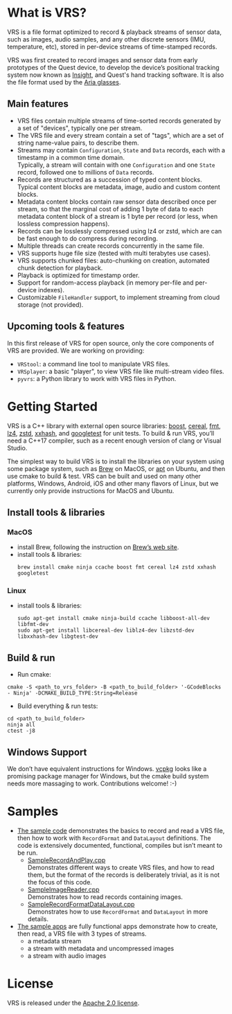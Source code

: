 # What is VRS?

VRS is a file format optimized to record & playback streams of sensor data, such as images, audio samples, and any other discrete sensors (IMU, temperature, etc), stored in per-device streams of time-stamped records.

VRS was first created to record images and sensor data from early prototypes of the Quest device, to develop the device’s positional tracking system now known as [Insight](https://ai.facebook.com/blog/powered-by-ai-oculus-insight/), and Quest's hand tracking software. It is also the file format used by the [Aria glasses](https://about.facebook.com/realitylabs/projectaria/).

## Main features
* VRS files contain multiple streams of time-sorted records generated by a set of "devices", typically one per stream.
* The VRS file and every stream contain a set of "tags", which are a set of string name-value pairs, to describe them.
* Streams may contain `Configuration`, `State` and `Data` records, each with a timestamp in a common time domain.\
Typically, a stream will contain with one `Configuration` and one `State` record, followed one to millions of `Data` records.
* Records are structured as a succession of typed content blocks.\
Typical content blocks are metadata, image, audio and custom content blocks.
* Metadata content blocks contain raw sensor data described once per stream, so that the marginal cost of adding 1 byte of data to each metadata content block of a stream is 1 byte per record (or less, when lossless compression happens).
* Records can be losslessly compressed using lz4 or zstd, which are can be fast enough to do compress during recording.
* Multiple threads can create records concurrently in the same file.
* VRS supports huge file size (tested with multi terabytes use cases).
* VRS supports chunked files: auto-chunking on creation, automated chunk detection for playback.
* Playback is optimized for timestamp order.
* Support for random-access playback (in memory per-file and per-device indexes).
* Customizable `FileHandler` support, to implement streaming from cloud storage (not provided).

## Upcoming tools & features
In this first release of VRS for open source, only the core components of VRS are provided. We are working on providing:
* `VRStool`: a command line tool to manipulate VRS files.
* `VRSplayer`: a basic "player", to view VRS file like multi-stream video files.
* `pyvrs`: a Python library to work with VRS files in Python.

# Getting Started

VRS is a C++ library with external open source libraries: [boost](https://github.com/boostorg/boost), [cereal](https://github.com/USCiLab/cereal), [fmt](https://github.com/fmtlib/fmt), [lz4](https://github.com/lz4/lz4), [zstd](https://github.com/facebook/zstd), [xxhash](https://github.com/Cyan4973/xxHash), and [googletest](https://github.com/google/googletest) for unit tests.
To build & run VRS, you’ll need a C++17 compiler, such as a recent enough version of clang or Visual Studio. 

The simplest way to build VRS is to install the libraries on your system using some package system, such as [Brew](https://brew.sh/) on MacOS, or [apt](https://en.wikipedia.org/wiki/APT_(software)) on Ubuntu, and then use cmake to build & test. VRS can be built and used on many other platforms, Windows, Android, iOS and other many flavors of Linux, but we currently only provide instructions for MacOS and Ubuntu.

## Install tools & libraries

### MacOS
* install Brew, following the instruction on [Brew’s web site](https://brew.sh/).
* install tools & libraries:
  ```
  brew install cmake ninja ccache boost fmt cereal lz4 zstd xxhash googletest
  ```
### Linux
* install tools & libraries:
  ```
  sudo apt-get install cmake ninja-build ccache libboost-all-dev libfmt-dev 
  sudo apt-get install libcereal-dev liblz4-dev libzstd-dev libxxhash-dev libgtest-dev
  ```

## Build & run

* Run cmake:
```
cmake -S <path_to_vrs_folder> -B <path_to_build_folder> '-GCodeBlocks - Ninja' -DCMAKE_BUILD_TYPE:String=Release
```

* Build everything & run tests:
```
cd <path_to_build_folder>
ninja all
ctest -j8
```

## Windows Support

We don’t have equivalent instructions for Windows. [vcpkg](https://vcpkg.io/en/index.html) looks like a promising package manager for Windows, but the cmake build system needs more massaging to work. Contributions welcome! :-)

# Samples

* [The sample code](./sample_code) demonstrates the basics to record and read a VRS file, then how to work with `RecordFormat` and `DataLayout` definitions. The code is extensively documented, functional, compiles but isn’t meant to be run.
    * [SampleRecordAndPlay.cpp](./sample_code/SampleRecordAndPlay.cpp)\
        Demonstrates different ways to create VRS files, and how to read them, but the format of the records is deliberately trivial, as it is not the focus of this code.
    * [SampleImageReader.cpp](./sample_code/SampleImageReader.cpp)\
        Demonstrates how to read records containing images.
    * [SampleRecordFormatDataLayout.cpp](./sample_code/SampleRecordFormatDataLayout.cpp)\
        Demonstrates how to use `RecordFormat` and `DataLayout` in more details.
* [The sample apps](./sample_apps) are fully functional apps demonstrate how to create, then read, a VRS file with 3 types of streams.
    * a metadata stream
    * a stream with metadata and uncompressed images
    * a stream with audio images

# License

VRS is released under the [Apache 2.0 license](LICENSE).
